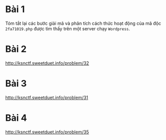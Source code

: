 # Bài 1

Tóm tắt lại các bước giải mã và phân tích cách thức hoạt động của mã độc `2fa71019.php` được tìm thấy trên một server chạy `Wordpress`.

# Bài 2

http://ksnctf.sweetduet.info/problem/32

# Bài 3

http://ksnctf.sweetduet.info/problem/31

# Bài 4

http://ksnctf.sweetduet.info/problem/35
